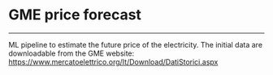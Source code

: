 # GME price forecast

---

ML pipeline to estimate the future price of the electricity.
The initial data are downloadable from the GME website: https://www.mercatoelettrico.org/It/Download/DatiStorici.aspx
